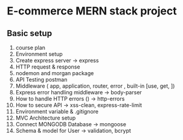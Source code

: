 # E-commerce MERN stack project

## Basic setup

1. course plan
2. Environment setup
3. Create express server -> express
4. HTTP request & response
5. nodemon and morgan package
6. API Testing postman
7. Middleware ( app, application, router, error , built-in [use, get, ])
8. Express error handling middleware -> body-parser
9. How to handle HTTP errors () -> http-errors
10. How to secure API -> xss-clean, express-rate-limit
11. Environment variable & .gitignore
12. MVC Architecture setup
13. Connect MONGODB Database -> mongoose
14. Schema & model for User -> validation, bcrypt
